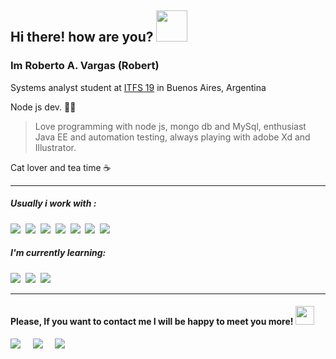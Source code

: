 <h2> Hi there! how are you? <img  src="https://media.giphy.com/media/mGcNjsfWAjY5AEZNw6/giphy.gif"  width="50"></h2></h2>

<h3 color="green">Im Roberto A. Vargas (Robert)</h3>

Systems analyst student  at [ITFS 19](http://www.ifts19.edu.ar/sitio/) in Buenos Aires, Argentina 

Node js dev. 🐱‍👤

> Love programming with node js, mongo db and MySql, enthusiast Java EE and automation testing, always playing with adobe Xd and Illustrator.


Cat lover and tea time ☕ 
___


<h5>Usually i work with :</h5>

<p><img  src="https://img.shields.io/badge/node.js%20-%23339933.svg?&style=for-the-badge&logo=node.js&logoColor=white"  />&nbsp;&nbsp;<img  src="https://img.shields.io/badge/JAVA EE%20-%230769ad.svg?&style=for-the-badge&logo=java&logoColor=white&color=007396"  />&nbsp;&nbsp;<img  src="https://img.shields.io/badge/mongo db%20-%23339933.svg?&style=for-the-badge&logo=mongodb&logoColor=white&color=47A248"  />&nbsp;&nbsp;<img src="https://img.shields.io/badge/npm%20-%23F7DF1E.svg?&style=for-the-badge&logo=NPM"  />&nbsp;&nbsp;<img  src="https://img.shields.io/badge/html5%20-%23e34f26.svg?&style=for-the-badge&logo=html5&logoColor=white"  />&nbsp;&nbsp;<img  src="https://img.shields.io/badge/css3%20-%231572B6.svg?&style=for-the-badge&logo=css3&logoColor=white"  />&nbsp;&nbsp;<img  src="https://img.shields.io/badge/bootstrap%20-%23cc6699.svg?&style=for-the-badge&logo=bootstrap&logoColor=white"  />&nbsp;&nbsp; </p>
<h5>I'm currently learning:</h5>
<p><img src="https://img.shields.io/badge/spring%20-%23F7DF1E.svg?&style=for-the-badge&logo=spring&logoColor=white&color=#6DB33F"  />&nbsp;&nbsp;<img src="https://img.shields.io/badge/react%20-%23F7DF1E.svg?&style=for-the-badge&logo=react&logoColor=white&color=61DAFB"  />&nbsp;&nbsp;<img src="https://img.shields.io/badge/jest%20-%23F7DF1E.svg?&style=for-the-badge&logo=react&logoColor=white&color=C21325"  />&nbsp;&nbsp;
</p>
  
<hr/>
<h4>Please, If you want to contact me I will be happy to meet you more! <img src="https://media.giphy.com/media/WUlplcMpOCEmTGBtBW/giphy.gif" width="30"> </h4>
<p >
<a  href="https://behance.com/r_vargas"><img  src="https://img.shields.io/badge/behance-%231DA1F2.svg?&style=for-the-badge&logo=behance&logoColor=white"  /></a>&nbsp;&nbsp;&nbsp;&nbsp;
<a  href="https://www.linkedin.com/in/robertovargas-nodejs/"><img  src="https://img.shields.io/badge/linkedin-%230077B5.svg?&style=for-the-badge&logo=linkedin&logoColor=white"  /></a>&nbsp;&nbsp;&nbsp;&nbsp;
<a  href="mailto:rave17491@gmail.com?subject=Hola%20Roberto"><img  src="https://img.shields.io/badge/gmail-%23D14836.svg?&style=for-the-badge&logo=gmail&logoColor=white"  /></a>&nbsp;&nbsp;&nbsp;&nbsp;
</p>



